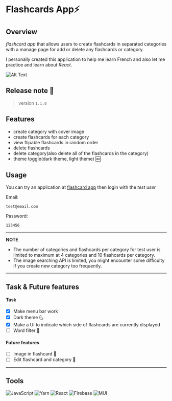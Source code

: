 # Flashcards App:zap:
## Overview
*flashcard app* that allows users to create flashcards in separated categories with a manage page for add or delete any flashcards or category. 

I personally created this application to help me learn French and also let me practice and learn about *React*.

![Alt Text](https://github.com/patiphan2000/react-flashcard-app/blob/develop/public/flashcard-app-GIF.gif)

## Release note :rocket:
> version `1.1.0`


## Features
 - create category with cover image
 - create flashcards for each category
 - view flipable flashcards in random order
 - delete flashcards
 - delete category(also delete all of the flashcards in the category)
 - theme toggle(dark theme, light theme) :new:

## Usage
You can try an application at [flashcard app](https://react-flashcard-app-six.vercel.app) then login with the *test user*

Email:
```
test@email.com
```
Password:
```
123456
```
---
**NOTE**

 - The number of categories and flashcards per category for test user is limited to maximum at 4 categories and 10 flashcards per category.
 - The image searching API is limited, you might encounter some difficulty if you create new category too frequently.

---


## Task & Future features
#### Task
 - [x] Make menu bar work
 - [x] Dark theme :last_quarter_moon_with_face:
 - [x] Make a UI to indicate which side of flashcards are currently displayed
 - [ ] Word filter :rotating_light:

#### Future features
 - [ ] Image in flashcard :construction:
 - [ ] Edit flashcard and category :construction:

---
## Tools 
![JavaScript](https://img.shields.io/badge/javascript-%23323330.svg?style=for-the-badge&logo=javascript&logoColor=%23F7DF1E)
![Yarn](https://img.shields.io/badge/yarn-%232C8EBB.svg?style=for-the-badge&logo=yarn&logoColor=white)
![React](https://img.shields.io/badge/react-%2320232a.svg?style=for-the-badge&logo=react&logoColor=%2361DAFB)
![Firebase](https://img.shields.io/badge/firebase-%23039BE5.svg?style=for-the-badge&logo=firebase)
![MUI](https://img.shields.io/badge/MUI-%230081CB.svg?style=for-the-badge&logo=material-ui&logoColor=white)
